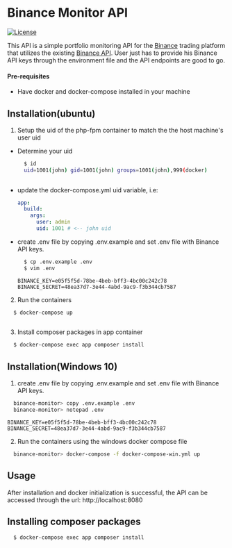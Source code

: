 # Binance Monitor API

[![License](https://poser.pugx.org/laravel/lumen-framework/license.svg)](https://packagist.org/packages/laravel/lumen-framework)

This API is a simple portfolio monitoring API for the [Binance](https://www.binance.com/) trading platform that utilizes the existing [Binance API](https://github.com/binance-exchange/binance-official-api-docs).
User just has to provide his Binance API keys through the environment file and the API endpoints are good to go.

#### Pre-requisites
- Have docker and docker-compose installed in your machine

## Installation(ubuntu)

1. Setup the uid of the php-fpm container to match the the host machine's user uid
- Determine your uid
  ```sh
    $ id
    uid=1001(john) gid=1001(john) groups=1001(john),999(docker)
    
  ```
- update the docker-compose.yml uid variable, i.e:
  ```yaml
  app:
    build:
      args:
        user: admin
        uid: 1001 # <-- john uid
  ```
- create .env file by copying .env.example and set .env file with Binance API keys.
  ```sh
    $ cp .env.example .env
    $ vim .env
  ```
  ```
  BINANCE_KEY=e05f5f5d-78be-4beb-bff3-4bc00c242c78
  BINANCE_SECRET=48ea37d7-3e44-4abd-9ac9-f3b344cb7587
  ```

2. Run the containers
  ```sh
    $ docker-compose up
    
  ```
3. Install composer packages in app container
  ```sh
    $ docker-compose exec app composer install
  ```
  
## Installation(Windows 10)

1. create .env file by copying .env.example and set .env file with Binance API keys.
  ```sh
    binance-monitor> copy .env.example .env
    binance-monitor> notepad .env
  ```
  ```
  BINANCE_KEY=e05f5f5d-78be-4beb-bff3-4bc00c242c78
  BINANCE_SECRET=48ea37d7-3e44-4abd-9ac9-f3b344cb7587
  ```

2. Run the containers using the windows docker compose file
  ```sh
    binance-monitor> docker-compose -f docker-compose-win.yml up
  ```

## Usage
After installation and docker initialization is successful, the API can be accessed through the url: http://localhost:8080


## Installing composer packages

  ```sh
    $ docker-compose exec app composer install
  ```
